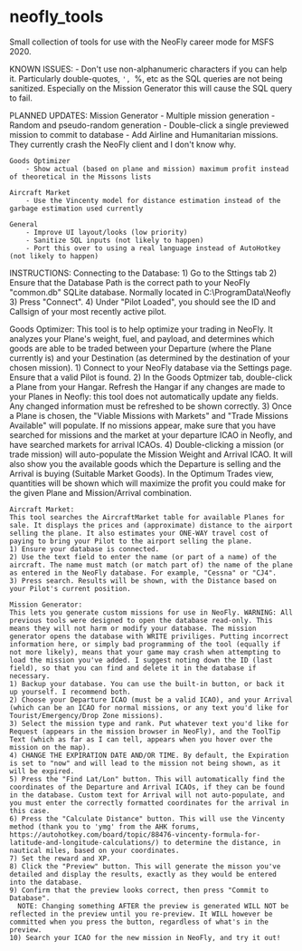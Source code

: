 # neofly_tools
Small collection of tools for use with the NeoFly career mode for MSFS 2020.

KNOWN ISSUES:
	- Don't use non-alphanumeric characters if you can help it. Particularly double-quotes, `', `%, etc as the SQL queries are not being sanitized.
		Especially on the Mission Generator this will cause the SQL query to fail.

PLANNED UPDATES:
	Mission Generator
		- Multiple mission generation
		- Random and pseudo-random generation
		- Double-click a single previewed mission to commit to database
		- Add Airline and Humanitarian missions. They currently crash the NeoFly client and I don't know why.

	Goods Optimizer
		- Show actual (based on plane and mission) maximum profit instead of theoretical in the Missons lists
	
	Aircraft Market
		- Use the Vincenty model for distance estimation instead of the garbage estimation used currently
		
	General
		- Improve UI layout/looks (low priority)
		- Sanitize SQL inputs (not likely to happen)
		- Port this over to using a real language instead of AutoHotkey (not likely to happen)
    
    
INSTRUCTIONS:
  Connecting to the Database:
    1) Go to the Sttings tab
    2) Ensure that the Database Path is the correct path to your NeoFly "common.db" SQLite database. Normally located in C:\ProgramData\Neofly
    3) Press "Connect".
    4) Under "Pilot Loaded", you should see the ID and Callsign of your most recently active pilot.
    
  Goods Optimizer:
    This tool is to help optimize your trading in NeoFly. It analyzes your Plane's weight, fuel, and payload, and determines which goods are able to be traded between your Departure (where the Plane currently is) and your Destination (as determined by the destination of your chosen mission).
    1) Connect to your NeoFly database via the Settings page. Ensure that a valid Pilot is found.
    2) In the Goods Optmizer tab, double-click a Plane from your Hangar. Refresh the Hangar if any changes are made to your Planes in Neofly: this tool does not automatically update any fields. Any changed information must be refreshed to be shown correctly.
    3) Once a Plane is chosen, the "Viable Missions with Markets" and "Trade Missions Available" will populate. If no missions appear, make sure that you have searched for missions and the market at your departure ICAO in Neofly, and have searched markets for arrival ICAOs.
    4) Double-clicking a mission (or trade mission) will auto-populate the Mission Weight and Arrival ICAO. It will also show you the available goods which the Departure is selling and the Arrival is buying (Suitable Market Goods). In the Optimum Trades view, quantities will be shown which will maximize the profit you could make for the given Plane and Mission/Arrival combination.
    
    Aircraft Market:
    This tool searches the AircraftMarket table for available Planes for sale. It displays the prices and (approximate) distance to the airport selling the plane. It also estimates your ONE-WAY travel cost of paying to bring your Pilot to the airport selling the plane.
    1) Ensure your database is connected.
    2) Use the text field to enter the name (or part of a name) of the aircraft. The name must match (or match part of) the name of the plane as entered in the NeoFly database. For example, "Cessna" or "CJ4".
    3) Press search. Results will be shown, with the Distance based on your Pilot's current position.
    
    Mission Generator:
    This lets you generate custom missions for use in NeoFly. WARNING: All previous tools were designed to open the database read-only. This means they will not harm or modify your database. The mission generator opens the database with WRITE priviliges. Putting incorrect information here, or simply bad programming of the tool (equally if not more likely), means that your game may crash when attempting to load the mission you've added. I suggest noting down the ID (last field), so that you can find and delete it in the database if necessary.
    1) Backup your database. You can use the built-in button, or back it up yourself. I recommend both.
    2) Choose your Departure ICAO (must be a valid ICAO), and your Arrival (which can be an ICAO for normal missions, or any text you'd like for Tourist/Emergency/Drop Zone missions).
    3) Select the mission type and rank. Put whatever text you'd like for Request (appears in the mission browser in NeoFly), and the ToolTip Text (which as far as I can tell, appears when you hover over the mission on the map).
    4) CHANGE THE EXPIRATION DATE AND/OR TIME. By default, the Expiration is set to "now" and will lead to the mission not being shown, as it will be expired.
    5) Press the "Find Lat/Lon" button. This will automatically find the coordinates of the Departure and Arrival ICAOs, if they can be found in the database. Custom text for Arrival will not auto-populate, and you must enter the correctly formatted coordinates for the arrival in this case.
    6) Press the "Calculate Distance" button. This will use the Vincenty method (thank you to 'ymg' from the AHK forums, https://autohotkey.com/board/topic/88476-vincenty-formula-for-latitude-and-longitude-calculations/) to determine the distance, in nautical miles, based on your coordinates.
    7) Set the reward and XP.
    8) Click the "Preview" button. This will generate the misson you've detailed and display the results, exactly as they would be entered into the database.
    9) Confirm that the preview looks correct, then press "Commit to Database". 
      NOTE: Changing something AFTER the preview is generated WILL NOT be reflected in the preview until you re-preview. It WILL however be committed when you press the button, regardless of what's in the preview.
    10) Search your ICAO for the new mission in NeoFly, and try it out!
